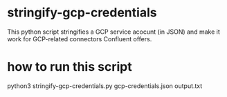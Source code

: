 # stringify-gcp-credentials
This python script stringifies a GCP service acocunt (in JSON) and make it work for GCP-related connectors Confluent offers.

# how to run this script
python3 stringify-gcp-credentials.py gcp-credentials.json output.txt
